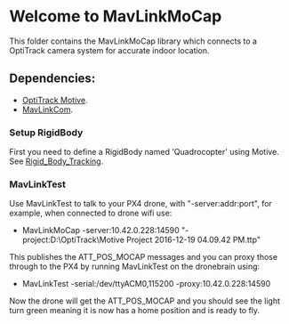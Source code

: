 # Welcome to MavLinkMoCap

This folder contains the MavLinkMoCap library which connects to a OptiTrack camera system for accurate indoor location.

## Dependencies:

* [OptiTrack Motive](http://www.optitrack.com/products/motive/).
* [MavLinkCom](mavlinkcom.md).

### Setup RigidBody

First you need to define a RigidBody named 'Quadrocopter' using Motive. See [Rigid_Body_Tracking](http://wiki.optitrack.com/index.php?title=Rigid_Body_Tracking).

### MavLinkTest

Use MavLinkTest to talk to your PX4 drone, with "-server:addr:port", for example, when connected to drone wifi use: 

* MavLinkMoCap -server:10.42.0.228:14590 "-project:D:\OptiTrack\Motive Project 2016-12-19 04.09.42 PM.ttp" 

This publishes the ATT_POS_MOCAP messages and you can proxy those through to the PX4 by running MavLinkTest on the dronebrain using:

* MavLinkTest -serial:/dev/ttyACM0,115200 -proxy:10.42.0.228:14590

Now the drone will get the ATT_POS_MOCAP and you should see the light turn green meaning it is now has a home position and is ready to fly.
